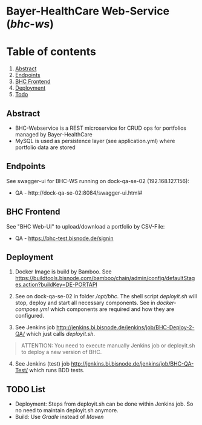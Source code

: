 # Bayer-HealthCare Web-Service (*bhc-ws*)

# Table of contents
1. [Abstract](#abstract)
2. [Endpoints](#endpoints)
3. [BHC Frontend](#bhcfrontent)
4. [Deployment](#deployment)
5. [Todo](#todo)


##  Abstract
* BHC-Webservice is a REST microservice for CRUD ops for portfolios managed by Bayer-HealthCare
* MySQL is used as persistence layer (see application.yml) where portfolio data are stored

## Endpoints
See swagger-ui for BHC-WS running on dock-qa-se-02 (192.168.127.156):
 * QA - http://dock-qa-se-02:8084/swagger-ui.html#

## BHC Frontend
See "BHC Web-UI" to upload/download a portfolio by CSV-File:
 * QA - https://bhc-test.bisnode.de/signin

## Deployment

1. Docker Image is build by Bamboo. See https://buildtools.bisnode.com/bamboo/chain/admin/config/defaultStages.action?buildKey=DE-PORTAPI

2. See on dock-qa-se-02 in folder */opt/bhc*. The shell script *deployit.sh* will stop, deploy and start
all necessary components. See in *docker-compose.yml* which components are required and how they are configured.

3. See Jenkins job http://jenkins.bi.bisnode.de/jenkins/job/BHC-Deploy-2-QA/ which just calls *deployit.sh*.

  > ATTENTION: You need to execute manually Jenkins job or deployit.sh to deploy a new version of BHC.

4. See Jenkins (test) job http://jenkins.bi.bisnode.de/jenkins/job/BHC-QA-Test/ which runs BDD tests.

## TODO List
* Deployment: Steps from deployit.sh can be done within Jenkins job. So no need to maintain deployit.sh anymore.
* Build: Use *Gradle* instead of *Maven*